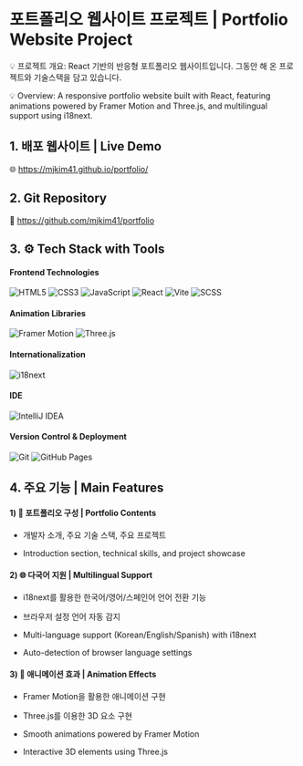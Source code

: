 # 포트폴리오 웹사이트 프로젝트 | Portfolio Website Project 

💡 프로젝트 개요: React 기반의 반응형 포트폴리오 웹사이트입니다. 그동안 해 온 프로젝트와 기술스택을 담고 있습니다.

💡 Overview: A responsive portfolio website built with React, featuring animations powered by Framer Motion and Three.js, and multilingual support using i18next.

## 1. 배포 웹사이트 | Live Demo
🌐 https://mjkim41.github.io/portfolio/

## 2. Git Repository
📁 https://github.com/mjkim41/portfolio

## 3. ⚙️ Tech Stack with Tools

#### Frontend Technologies
![HTML5](https://img.shields.io/badge/HTML5-E34F26?style=flat&logo=html5&logoColor=white)
![CSS3](https://img.shields.io/badge/CSS3-1572B6?style=flat&logo=css3&logoColor=white)
![JavaScript](https://img.shields.io/badge/JavaScript-F7DF1E?style=flat&logo=javascript&logoColor=black)
![React](https://img.shields.io/badge/React-61DAFB?style=flat&logo=react&logoColor=black)
![Vite](https://img.shields.io/badge/Vite-646CFF?style=flat&logo=vite&logoColor=white)
![SCSS](https://img.shields.io/badge/SCSS-CC6699?style=flat&logo=sass&logoColor=white)

#### Animation Libraries
![Framer Motion](https://img.shields.io/badge/Framer%20Motion-0055FF?style=flat&logo=framer&logoColor=white)
![Three.js](https://img.shields.io/badge/Three.js-000000?style=flat&logo=three.js&logoColor=white)

#### Internationalization
![i18next](https://img.shields.io/badge/i18next-26A69A?style=flat&logo=i18next&logoColor=white)

#### IDE
![IntelliJ IDEA](https://img.shields.io/badge/IntelliJ_IDEA-000000?style=flat&logo=intellij-idea&logoColor=white)

#### Version Control & Deployment
![Git](https://img.shields.io/badge/Git-F05032?style=flat&logo=git&logoColor=white)
![GitHub Pages](https://img.shields.io/badge/GitHub%20Pages-222222?style=flat&logo=github-pages&logoColor=white)

## 4. 주요 기능 | Main Features

#### 1) 💼 포트폴리오 구성 | Portfolio Contents
- 개발자 소개, 주요 기술 스택, 주요 프로젝트

- Introduction section, technical skills, and project showcase

#### 2) 🌐 다국어 지원 | Multilingual Support
- i18next를 활용한 한국어/영어/스페인어 언어 전환 기능
- 브라우저 설정 언어 자동 감지

- Multi-language support (Korean/English/Spanish) with i18next
- Auto-detection of browser language settings

#### 3) 🎨 애니메이션 효과 | Animation Effects
- Framer Motion을 활용한 애니메이션 구현
- Three.js를 이용한 3D 요소 구현

- Smooth animations powered by Framer Motion
- Interactive 3D elements using Three.js

